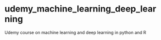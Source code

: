 # udemy_machine_learning_deep_learning
Udemy course on machine learning and deep learning in python and R
